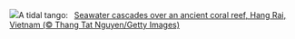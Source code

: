 ![](https://www.bing.com/th?id=OHR.HangRaiVietnam_EN-GB3016593740_UHD.jpg&w=1000)A tidal tango:&nbsp;&ensp;[Seawater cascades over an ancient coral reef, Hang Rai, Vietnam (© Thang Tat Nguyen/Getty Images)](https://www.bing.com/th?id=OHR.HangRaiVietnam_EN-GB3016593740_UHD.jpg)
<br><br/>
